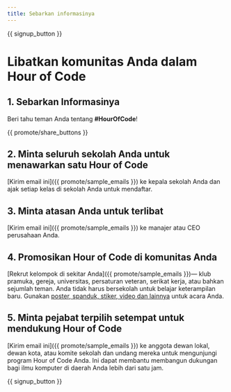 ```yaml
---
title: Sebarkan informasinya
---
```


{{ signup_button }}

# Libatkan komunitas Anda dalam Hour of Code

## 1. Sebarkan Informasinya

Beri tahu teman Anda tentang **#HourOfCode**!

{{ promote/share_buttons }}

## 2. Minta seluruh sekolah Anda untuk menawarkan satu Hour of Code

[Kirim email ini]({{ promote/sample_emails }}) ke kepala sekolah Anda dan ajak setiap kelas di sekolah Anda untuk mendaftar.

## 3. Minta atasan Anda untuk terlibat

[Kirim email ini]({{ promote/sample_emails }}) ke manajer atau CEO perusahaan Anda.

## 4. Promosikan Hour of Code di komunitas Anda

[Rekrut kelompok di sekitar Anda]({{ promote/sample_emails }})— klub pramuka, gereja, universitas, persaturan veteran, serikat kerja, atau bahkan sejumlah teman. Anda tidak harus bersekolah untuk belajar keterampilan baru. Gunakan [poster, spanduk, stiker, video dan lainnya](/promote/resources) untuk acara Anda.

## 5. Minta pejabat terpilih setempat untuk mendukung Hour of Code

[Kirim email ini]({{ promote/sample_emails }}) ke anggota dewan lokal, dewan kota, atau komite sekolah dan undang mereka untuk mengunjungi program Hour of Code Anda. Ini dapat membantu membangun dukungan bagi ilmu komputer di daerah Anda lebih dari satu jam.

{{ signup_button }}
